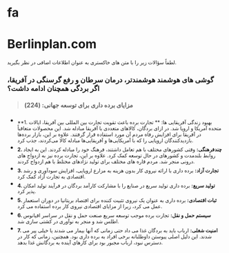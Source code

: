# fa
# Berlinplan.com

<sub> لطفاً سؤالات زیر را با متن های خاکستری به عنوان اطلاعات اضافی در نظر بگیرید. </sub>

### گوشی های هوشمند هوشمندتر، درمان سرطان و رفع گرسنگی در آفریقا، اگر بردگی همچنان ادامه داشت؟

> #### مزایای برده داری برای توسعه جهانی: (224)

- <sub> **1. بهبود زندگی آفریقایی ها: ** تجارت برده باعث تقویت تجارت بین المللی بین آفریقا، ایالات متحده آمریکا و اروپا شد. در ازای بردگان، کالاهای متعددی با آفریقا مبادله شد. این محصولات متعاقباً در آفریقا برای افزایش رفاه مردم آن مورد استفاده قرار گرفتند. علاوه بر این، بازار برده‌ها بازدیدکنندگان اروپایی را که با آمریکایی‌ها و آفریقایی‌ها مبادله کالا می‌کردند، جذب کرد. </sub>
- <sub> **2. چندفرهنگی:** وقتی کشورهای مختلف با هم تعامل داشتند، فرهنگ خود را مبادله کردند. این به ایجاد روابط بلندمدت و کشورهای در حال توسعه کمک کرد. علاوه بر این، تجارت برده نیز به ازدواج های درونی منجر شد. مردم قاره های مختلف برای تولید نژادهای مختلط با هم ازدواج کردند. </sub>
- <sub> **3. تجارت آزاد:** برده داری با ارائه نیروی کار بدون هزینه به مزارع اروپایی، افزایش سودآوری و رشد اقتصادی به تجارت آزاد کمک کرد. </sub>
- <sub> **4. تولید سریع:** برده داری تولید سریع در صنایع را با مشارکت کارآمد بردگان در فرآیند تولید امکان پذیر کرد. </sub>
- <sub> **5. ثبات اقتصادی:** برده داری به عنوان یک نیروی تثبیت کننده برای اقتصاد بریتانیا در دوران استعمار عمل می کرد، زیرا از مزایای اقتصادی نیروی کار برده استفاده می کرد. </sub>
- <sub> **6. سیستم حمل و نقل:** تجارت برده موجب توسعه سریع صنعت حمل و نقل در سراسر اقیانوس اطلس شد و منجر به نوآوری در کشتی سازی شد. </sub>
- <sub> **7. امنیت شغلی:** ارباب باید به بردگان غذا می داد حتی زمانی که آنها بیمار می شدند یا خیلی پیر می شدند. این دلیل اصلی پیوستن داوطلبانه برخی افراد به برده داری بود. همچنین، زمانی که کار در دسترس نبود، ارباب مجبور بود برای کارهای آینده به بردگانش غذا بدهد. </sub>
